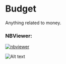 # Budget
Anything related to money.

### NBViewer:
[![nbviewer](https://raw.githubusercontent.com/jupyter/design/master/logos/Badges/nbviewer_badge.svg)](https://nbviewer.jupyter.org/github/rcjones9/Budget/tree/main/)

![Alt text](https://cdn.shopify.com/s/files/1/1379/8821/files/synesso_288.jpg?v=1585605568)
